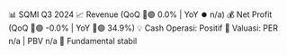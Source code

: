 📊 SQMI Q3 2024
📈 Revenue (QoQ 🔼🟢 0.0% | YoY ⏺️ n/a)
💰 Net Profit (QoQ 🔼🟢 -0.0% | YoY 🔼🟢 34.9%)
💡 Cash Operasi: Positif
🧮 Valuasi: PER n/a | PBV n/a
🧱 Fundamental stabil
